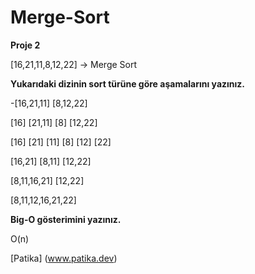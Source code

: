 # Merge-Sort

**Proje 2**

[16,21,11,8,12,22] -> Merge Sort

**Yukarıdaki dizinin sort türüne göre aşamalarını yazınız.**

-[16,21,11] [8,12,22]

[16] [21,11] [8] [12,22]

[16] [21] [11] [8] [12] [22] 

[16,21]  [8,11]  [12,22]

[8,11,16,21] [12,22]

[8,11,12,16,21,22]

**Big-O gösterimini yazınız.**

O(n)


[Patika] (www.patika.dev)
